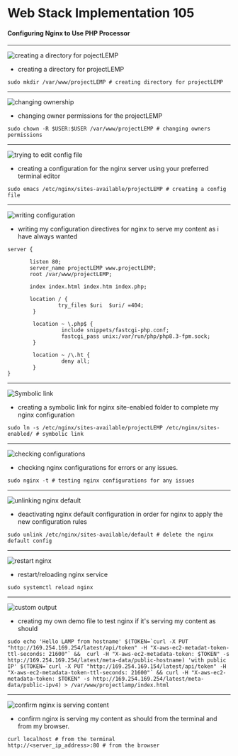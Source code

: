 # Web Stack Implementation 105

#### Configuring Nginx to Use PHP Processor

---
![creating a directory for pojectLEMP](https://github.com/user-attachments/assets/23be7331-cd99-4290-8132-beb0f07cd601)

+ creating a directory for projectLEMP
```
sudo mkdir /var/www/projectLEMP # creating directory for projectLEMP
```
---
![changing ownership](https://github.com/user-attachments/assets/6871b18f-bc6a-402e-98d3-03e1eb8e643c)

+ changing owner permissions for the projectLEMP
```
sudo chown -R $USER:$USER /var/www/projectLEMP # changing owners permissions
```
---
![trying to edit config file](https://github.com/user-attachments/assets/cd51575b-f6ae-4ea2-b212-bc4e1dd99188)

* creating a configuration for the nginx server using your preferred terminal editor
```
sudo emacs /etc/nginx/sites-available/projectLEMP # creating a config file
```
---
![writing configuration](https://github.com/user-attachments/assets/6444c0a6-634b-47fc-b2e6-4c96c969a680)

+ writing my configuration directives for nginx to serve my content as i have always wanted
```
server {

       listen 80;
       server_name projectLEMP www.projectLEMP;
       root /var/www/projectLEMP;

       index index.html index.htm index.php;

       location / {
                try_files $uri  $uri/ =404;
        }

        location ~ \.php$ {
                 include snippets/fastcgi-php.conf;
                 fastcgi_pass unix:/var/run/php/php8.3-fpm.sock;
        }

        location ~ /\.ht {
                 deny all;
        }
}
```
---
![Symbolic link](https://github.com/user-attachments/assets/6807fb5e-7e46-46af-b32c-35340be71f10)

+ creating a symbolic link for nginx site-enabled folder to complete my nginx configuration
```
sudo ln -s /etc/nginx/sites-available/projectLEMP /etc/nginx/sites-enabled/ # symbolic link
```
---
![checking configurations](https://github.com/user-attachments/assets/f811bbc4-e772-4a3f-ab58-8471bde45acd)

+ checking nginx configurations for errors or any issues.
```
sudo nginx -t # testing nginx configurations for any issues
```

---
![unlinking nginx default](https://github.com/user-attachments/assets/d2c81c8e-5340-4c41-82a6-49a34faf1527)

+ deactivating nginx default configuration in order for nginx to apply the new configuration rules
```
sudo unlink /etc/nginx/sites-available/default # delete the nginx default config
```
---
![restart nginx](https://github.com/user-attachments/assets/b1a7e223-6b6a-42a3-b747-36d878520c5d)

+ restart/reloading nginx service
```
sudo systemctl reload nginx
```
---
![custom output](https://github.com/user-attachments/assets/e02da78c-92a9-4c90-83e7-4944a4c9a121)

* creating my own demo file to test nginx if it's serving my content as should
```
sudo echo 'Hello LAMP from hostname' $(TOKEN=`curl -X PUT "http://169.254.169.254/latest/api/token" -H "X-aws-ec2-metadat-token-ttl-seconds: 21600"` &&  curl -H "X-aws-ec2-metadata-token: $TOKEN" -s http://169.254.169.254/latest/meta-data/public-hostname) 'with public IP' $(TOKEN=`curl -X PUT "http://169.254.169.154/latest/api/token" -H "X-aws-ec2-metadata-token-ttl-seconds: 21600"` && curl -H "X-aws-ec2-metadata-token: $TOKEN" -s http://169.254.169.254/latest/meta-data/public-ipv4) > /var/www/projectlamp/index.html
```
---
![confirm nginx is serving content](https://github.com/user-attachments/assets/0bc4edda-4eeb-4cf3-8b2b-1b842f317dc8)

+ confirm nginx is serving my content as should from the terminal and from my browser.
```
curl localhost # from the terminal
http://<server_ip_address>:80 # from the browser
```
